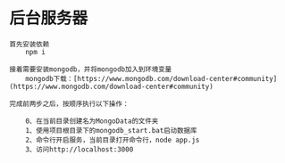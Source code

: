 # 后台服务器

    首先安装依赖
        npm i

    接着需要安装mongodb，并将mongodb加入到环境变量
        mongodb下载：[https://www.mongodb.com/download-center#community](https://www.mongodb.com/download-center#community)

    完成前两步之后，按顺序执行以下操作：

        0、在当前目录创建名为MongoData的文件夹
        1、使用项目根目录下的mongodb_start.bat启动数据库
        2、命令行开启服务，当前目录打开命令行，node app.js
        3、访问http://localhost:3000